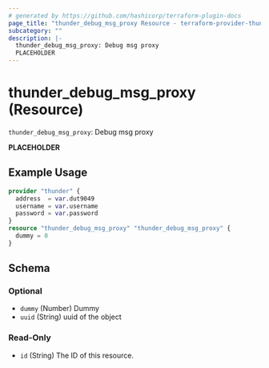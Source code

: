 ```yaml
---
# generated by https://github.com/hashicorp/terraform-plugin-docs
page_title: "thunder_debug_msg_proxy Resource - terraform-provider-thunder"
subcategory: ""
description: |-
  thunder_debug_msg_proxy: Debug msg proxy
  PLACEHOLDER
---
```


# thunder_debug_msg_proxy (Resource)

`thunder_debug_msg_proxy`: Debug msg proxy

__PLACEHOLDER__

## Example Usage

```terraform
provider "thunder" {
  address  = var.dut9049
  username = var.username
  password = var.password
}
resource "thunder_debug_msg_proxy" "thunder_debug_msg_proxy" {
  dummy = 0
}
```

<!-- schema generated by tfplugindocs -->
## Schema

### Optional

- `dummy` (Number) Dummy
- `uuid` (String) uuid of the object

### Read-Only

- `id` (String) The ID of this resource.


